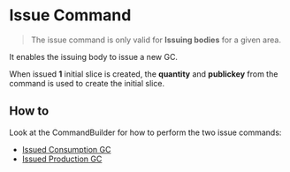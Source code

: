 # Issue Command

> The issue command is only valid for **Issuing bodies** for a given area.

It enables the issuing body to issue a new GC.

When issued **1** initial slice is created, the **quantity** and **publickey** from the command
is used to create the initial slice.

## How to

Look at the CommandBuilder for how to perform the two issue commands:

- [Issued Consumption GC](xref:ProjectOrigin.Electricity.Client.ElectricityCommandBuilder.IssueConsumptionCertificate(ProjectOrigin.Electricity.Client.Models.FederatedCertifcateId,ProjectOrigin.Electricity.Client.Models.DateInterval,System.String,ProjectOrigin.Electricity.Client.Models.ShieldedValue,ProjectOrigin.Electricity.Client.Models.ShieldedValue,PublicKey,Key))
- [Issued Production GC](xref:ProjectOrigin.Electricity.Client.ElectricityCommandBuilder.IssueProductionCertificate(ProjectOrigin.Electricity.Client.Models.FederatedCertifcateId,ProjectOrigin.Electricity.Client.Models.DateInterval,System.String,System.String,System.String,ProjectOrigin.Electricity.Client.Models.ShieldedValue,ProjectOrigin.Electricity.Client.Models.ShieldedValue,PublicKey,Key))
